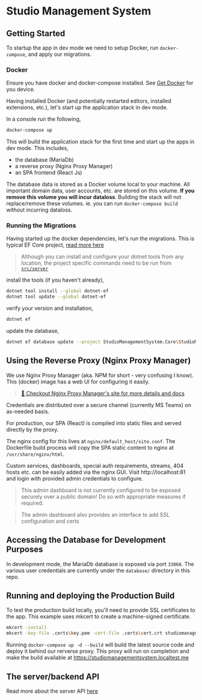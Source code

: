 # Studio Management System

## Getting Started

To startup the app in dev mode we need to setup Docker, run `docker-compose`, and apply our migrations.

### Docker

Ensure you have docker and docker-compose installed. See [Get Docker](https://docs.docker.com/get-docker/) for you device.

Having installed Docker (and potentially restarted editors, installed extensions, etc.), let's start up the application stack in dev mode.

In a console run the following,

```bash
docker-compose up
```

This will build the application stack for the first time and start up the apps in dev mode. This includes,

-   the database (MariaDb)
-   a reverse proxy (Nginx Proxy Manager)
-   an SPA frontend (React Js)

The database data is stored as a Docker volume local to your machine. All important domain data, user accounts, etc. are stored on this volume. **If you remove this volume you will incur dataloss**. Building the stack will not replace/remove these volumes. ie. you can run `docker-compose build` without incurring dataloss.

### Running the Migrations

Having started up the docker dependencies, let's run the migrations. This is typical EF Core project, [read more here](https://learn.microsoft.com/en-us/ef/core/cli/dotnet)

> Although you can install and configure your dotnet tools from any location, the project specific commands need to be run from [`src/server`](https://github.com/albert118/Studio-Management-System/tree/master/src/server)

install the tools (if you haven't already),

```bash
dotnet tool install --global dotnet-ef
dotnet tool update --global dotnet-ef
```

verify your version and installation,

```bash
dotnet ef
```

update the database,

```bash
dotnet ef database update --project StudioManagementSystem.Core\StudioManagementSystem.Core.csproj
```

## Using the Reverse Proxy (Nginx Proxy Manager)

We use Nginx Proxy Manager (aka. NPM for short - very confusing I know). This (docker) image has a web UI for configuring it easily.

> [🔗 Checkout Nginx Proxy Manager's site for more details and docs](https://nginxproxymanager.com/)

Credentials are distributed over a secure channel (currently MS Teams) on as-needed basis.

For production, our SPA (React) is compiled into static files and served directly by the proxy.

The nginx config for this lives at `nginx/default_host/site.conf`. The Dockerfile build process will copy the SPA static content to nginx at `/usr/share/nginx/html`.

Custom services, dashboards, special auth requirements, streams, 404 hosts etc. can be easily added via the nginx GUI. Visit http://localhost:81 and login with provided admin credentials to configure.

> This admin dashboard is not currently configured to be exposed securely over a public domain! Do so with appropriate measures if required.

> The admin dashboard also provides an interface to add SSL configuration and certs

## Accessing the Database for Development Purposes

In development mode, the MariaDb database is exposed via port `33060`. The various user credentials are currently under the `database/` directory in this repo.

## Running and deploying the Production Build

To test the production build locally, you'll need to provide SSL certificates to the app. This example uses mkcert to create a machine-signed certificate.

```bash
mkcert -install
mkcert -key-file .certs\key.pem -cert-file .certs\cert.crt studiomanagementsystem.localtest.me
```

Running `docker-compose up -d --build` will build the latest source code and deploy it behind our rerverse proxy. This proxy will run on completion and make the build available at https://studiomanagementsystem.localtest.me

## The server/backend API

Read more about the server API [here](https://github.com/albert118/Studio-Management-System/tree/master/src/server)
